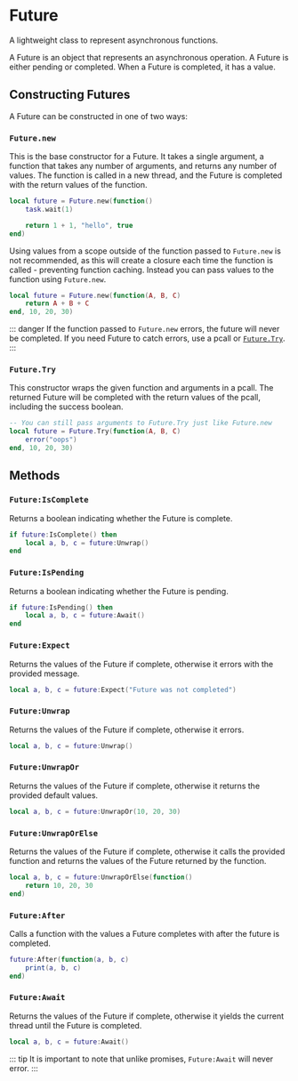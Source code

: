 # Future

A lightweight class to represent asynchronous functions.

A Future is an object that represents an asynchronous operation. A Future is either pending or completed. When a Future is completed, it has a value.

## Constructing Futures

A Future can be constructed in one of two ways:

### `Future.new`

This is the base constructor for a Future. It takes a single argument, a function that takes any number of arguments, and returns any number of values. The function is called in a new thread, and the Future is completed with the return values of the function.

```lua
local future = Future.new(function()
	task.wait(1)

	return 1 + 1, "hello", true
end)
```

Using values from a scope outside of the function passed to `Future.new` is not recommended, as this will create a closure each time the function is called - preventing function caching. Instead you can pass values to the function using `Future.new`.

```lua
local future = Future.new(function(A, B, C)
	return A + B + C
end, 10, 20, 30)
```

::: danger
If the function passed to `Future.new` errors, the future will never be completed. If you need Future to catch errors, use a pcall or [`Future.Try`](#future-try).
:::

### `Future.Try`

This constructor wraps the given function and arguments in a pcall. The returned Future will be completed with the return values of the pcall, including the success boolean.

```lua
-- You can still pass arguments to Future.Try just like Future.new
local future = Future.Try(function(A, B, C)
	error("oops")
end, 10, 20, 30)
```

## Methods

### `Future:IsComplete`

Returns a boolean indicating whether the Future is complete.

```lua
if future:IsComplete() then
	local a, b, c = future:Unwrap()
end
```

### `Future:IsPending`

Returns a boolean indicating whether the Future is pending.

```lua
if future:IsPending() then
	local a, b, c = future:Await()
end
```

### `Future:Expect`

Returns the values of the Future if complete, otherwise it errors with the provided message.

```lua
local a, b, c = future:Expect("Future was not completed")
```

### `Future:Unwrap`

Returns the values of the Future if complete, otherwise it errors.

```lua
local a, b, c = future:Unwrap()
```

### `Future:UnwrapOr`

Returns the values of the Future if complete, otherwise it returns the provided default values.

```lua
local a, b, c = future:UnwrapOr(10, 20, 30)
```

### `Future:UnwrapOrElse`

Returns the values of the Future if complete, otherwise it calls the provided function and returns the values of the Future returned by the function.

```lua
local a, b, c = future:UnwrapOrElse(function()
	return 10, 20, 30
end)
```

### `Future:After`

Calls a function with the values a Future completes with after the future is completed.

```lua
future:After(function(a, b, c)
	print(a, b, c)
end)
```

### `Future:Await`

Returns the values of the Future if complete, otherwise it yields the current thread until the Future is completed.

```lua
local a, b, c = future:Await()
```

::: tip
It is important to note that unlike promises, `Future:Await` will never error.
:::
